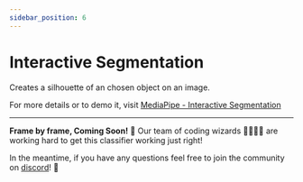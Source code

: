 ```yaml
---
sidebar_position: 6
---
```


# Interactive Segmentation

Creates a silhouette of an chosen object on an image.

For more details or to demo it, visit 
[MediaPipe - Interactive Segmentation](https://mediapipe-studio.webapps.google.com/studio/demo/interactive_segmenter)


---

**Frame by frame, Coming Soon!** 📸 Our team of coding wizards 🧙‍♂️🧙‍♀️ are working hard to get this classifier working just right! 

In the meantime, if you have any questions feel free to join the community on [discord](https://discord.gg/2HPuUda3z4)! 🎉